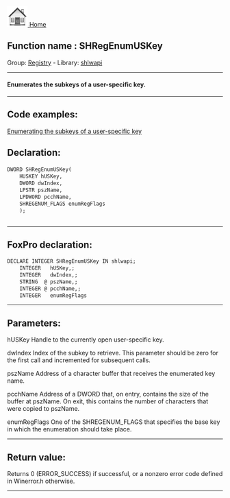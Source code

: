 [<img src="../../images/home.png"> Home ](https://github.com/VFPX/Win32API)  

## Function name : SHRegEnumUSKey
Group: [Registry](../../functions_group.md#Registry)  -  Library: [shlwapi](../../Libraries.md#shlwapi)  
***  


#### Enumerates the subkeys of a user-specific key.
***  


## Code examples:
[Enumerating the subkeys of a user-specific key](../../samples/sample_129.md)  

## Declaration:
```foxpro  
DWORD SHRegEnumUSKey(
    HUSKEY hUSKey,
    DWORD dwIndex,
    LPSTR pszName,
    LPDWORD pcchName,
    SHREGENUM_FLAGS enumRegFlags
    );
  
```  
***  


## FoxPro declaration:
```foxpro  
DECLARE INTEGER SHRegEnumUSKey IN shlwapi;
   	INTEGER   hUSKey,;
   	INTEGER   dwIndex,;
   	STRING  @ pszName,;
   	INTEGER @ pcchName,;
   	INTEGER   enumRegFlags  
```  
***  


## Parameters:
hUSKey 
Handle to the currently open user-specific key. 

dwIndex 
Index of the subkey to retrieve. This parameter should be zero for the first call and incremented for subsequent calls. 

pszName 
Address of a character buffer that receives the enumerated key name. 

pcchName 
Address of a DWORD that, on entry, contains the size of the buffer at pszName. On exit, this contains the number of characters that were copied to pszName. 

enumRegFlags 
One of the SHREGENUM_FLAGS that specifies the base key in which the enumeration should take place.  
***  


## Return value:
Returns 0 (ERROR_SUCCESS) if successful, or a nonzero error code defined in Winerror.h otherwise.  
***  


